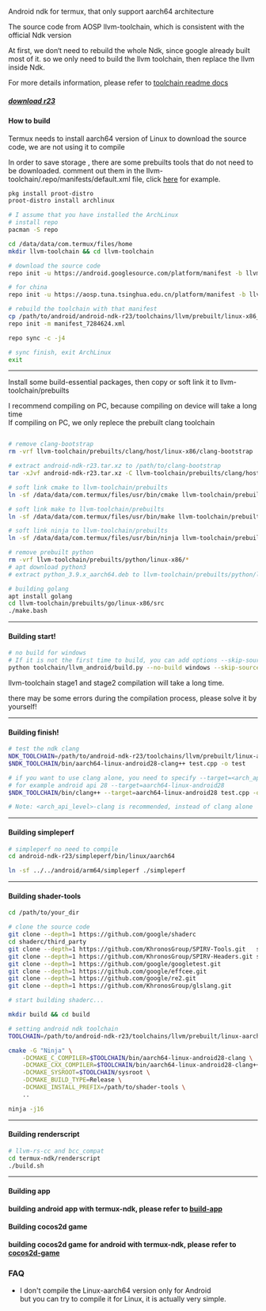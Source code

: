 Android ndk for termux, that only support aarch64 architecture

The source code from AOSP llvm-toolchain, which is consistent with the official Ndk version

At first, we don‘t need to rebuild the whole Ndk, since google already built most of it.
so we only need to build the llvm toolchain, then replace the llvm inside Ndk.

For more details information, please refer to [toolchain readme docs](https://github.com/Lzhiyong/termux-ndk/tree/master/docs)

##### [download r23](https://github.com/Lzhiyong/termux-ndk/releases)

####  How to build

Termux needs to install aarch64 version of Linux to download the source code, we are not using it to compile

In order to save storage , there are some prebuilts tools that do not need to be downloaded. 
comment out them in the llvm-toolchain/.repo/manifests/default.xml file, click [here](https://github.com/Lzhiyong/termux-ndk/blob/master/patches/default.xml.patch) for example.

```bash
pkg install proot-distro
proot-distro install archlinux

# I assume that you have installed the ArchLinux
# install repo
pacman -S repo 

cd /data/data/com.termux/files/home 
mkdir llvm-toolchain && cd llvm-toolchain

# download the source code
repo init -u https://android.googlesource.com/platform/manifest -b llvm-toolchain

# for china
repo init -u https://aosp.tuna.tsinghua.edu.cn/platform/manifest -b llvm-toolchain

# rebuild the toolchain with that manifest
cp /path/to/android/android-ndk-r23/toolchains/llvm/prebuilt/linux-x86_64/manifest_7284624.xml .repo/manifests
repo init -m manifest_7284624.xml

repo sync -c -j4

# sync finish, exit ArchLinux
exit

```
 ****

Install some build-essential packages, then copy or soft link it to llvm-toolchain/prebuilts

I recommend compiling on PC, because compiling on device will take a long time</br>
If compiling on PC, we only replece the prebuilt clang toolchain

```bash

# remove clang-bootstrap 
rm -vrf llvm-toolchain/prebuilts/clang/host/linux-x86/clang-bootstrap

# extract android-ndk-r23.tar.xz to /path/to/clang-bootstrap
tar -xJvf android-ndk-r23.tar.xz -C llvm-toolchain/prebuilts/clang/host/linux-x86/clang-bootstrap

# soft link cmake to llvm-toolchain/prebuilts
ln -sf /data/data/com.termux/files/usr/bin/cmake llvm-toolchain/prebuilts/cmake/linux-x86/bin/cmake

# soft link make to llvm-toolchain/prebuilts
ln -sf /data/data/com.termux/files/usr/bin/make llvm-toolchain/prebuilts/build-tools/linux-x86/bin/make

# soft link ninja to llvm-toolchain/prebuilts
ln -sf /data/data/com.termux/files/usr/bin/ninja llvm-toolchain/prebuilts/build-tools/linux-x86/bin/ninja

# remove prebuilt python
rm -vrf llvm-toolchain/prebuilts/python/linux-x86/*
# apt download python3
# extract python_3.9.x_aarch64.deb to llvm-toolchain/prebuilts/python/linux-x86

# building golang
apt install golang
cd llvm-toolchain/prebuilts/go/linux-x86/src
./make.bash

```

 **** 
####  Building start!

```bash
# no build for windows
# If it is not the first time to build, you can add options --skip-source-setup to save time
python toolchain/llvm_android/build.py --no-build windows --skip-source-setup
```

llvm-toolchain stage1 and stage2 compilation will take a long time.

there may be some errors during the compilation process, please solve it by yourself!

 **** 
 
#### Building finish!
```bash
# test the ndk clang
NDK_TOOLCHAIN=/path/to/android-ndk-r23/toolchains/llvm/prebuilt/linux-aarch64
$NDK_TOOLCHAIN/bin/aarch64-linux-android28-clang++ test.cpp -o test

# if you want to use clang alone, you need to specify --target=<arch_api_level>
# for example android api 28 --target=aarch64-linux-android28
$NDK_TOOLCHAIN/bin/clang++ --target=aarch64-linux-android28 test.cpp -o test

# Note: <arch_api_level>-clang is recommended, instead of clang alone

```
 **** 
 
#### Building simpleperf
```bash
# simpleperf no need to compile
cd android-ndk-r23/simpleperf/bin/linux/aarch64

ln -sf ../../android/arm64/simpleperf ./simpleperf

```

 **** 
#### Building shader-tools
```bash
cd /path/to/your_dir

# clone the source code
git clone --depth=1 https://github.com/google/shaderc
cd shaderc/third_party
git clone --depth=1 https://github.com/KhronosGroup/SPIRV-Tools.git   spirv-tools
git clone --depth=1 https://github.com/KhronosGroup/SPIRV-Headers.git spirv-tools/external/spirv-headers
git clone --depth=1 https://github.com/google/googletest.git
git clone --depth=1 https://github.com/google/effcee.git
git clone --depth=1 https://github.com/google/re2.git
git clone --depth=1 https://github.com/KhronosGroup/glslang.git

# start building shaderc...

mkdir build && cd build

# setting android ndk toolchain
TOOLCHAIN=/path/to/android-ndk-r23/toolchains/llvm/prebuilt/linux-aarch64

cmake -G "Ninja" \
    -DCMAKE_C_COMPILER=$TOOLCHAIN/bin/aarch64-linux-android28-clang \
    -DCMAKE_CXX_COMPILER=$TOOLCHAIN/bin/aarch64-linux-android28-clang++ \
    -DCMAKE_SYSROOT=$TOOLCHAIN/sysroot \
    -DCMAKE_BUILD_TYPE=Release \
    -DCMAKE_INSTALL_PREFIX=/path/to/shader-tools \
    ..

ninja -j16
```

 **** 
#### Building renderscript 

```bash
# llvm-rs-cc and bcc_compat
cd termux-ndk/renderscript
./build.sh
```
 **** 

#### Building app
**building android app with termux-ndk, please refer to [build-app](https://github.com/Lzhiyong/termux-ndk/tree/master/build-app)**

#### Building cocos2d game
**building cocos2d game for android with termux-ndk, please refer to [cocos2d-game](https://github.com/Lzhiyong/termux-ndk/tree/master/cocos2d-game)**

### FAQ

* I don't compile the Linux-aarch64 version only for Android</br>
but you can try to compile it for Linux, it is actually very simple.
